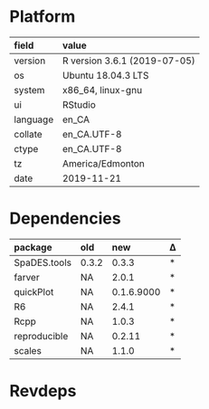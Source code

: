 # Platform

|field    |value                        |
|:--------|:----------------------------|
|version  |R version 3.6.1 (2019-07-05) |
|os       |Ubuntu 18.04.3 LTS           |
|system   |x86_64, linux-gnu            |
|ui       |RStudio                      |
|language |en_CA                        |
|collate  |en_CA.UTF-8                  |
|ctype    |en_CA.UTF-8                  |
|tz       |America/Edmonton             |
|date     |2019-11-21                   |

# Dependencies

|package      |old   |new        |Δ  |
|:------------|:-----|:----------|:--|
|SpaDES.tools |0.3.2 |0.3.3      |*  |
|farver       |NA    |2.0.1      |*  |
|quickPlot    |NA    |0.1.6.9000 |*  |
|R6           |NA    |2.4.1      |*  |
|Rcpp         |NA    |1.0.3      |*  |
|reproducible |NA    |0.2.11     |*  |
|scales       |NA    |1.1.0      |*  |

# Revdeps

